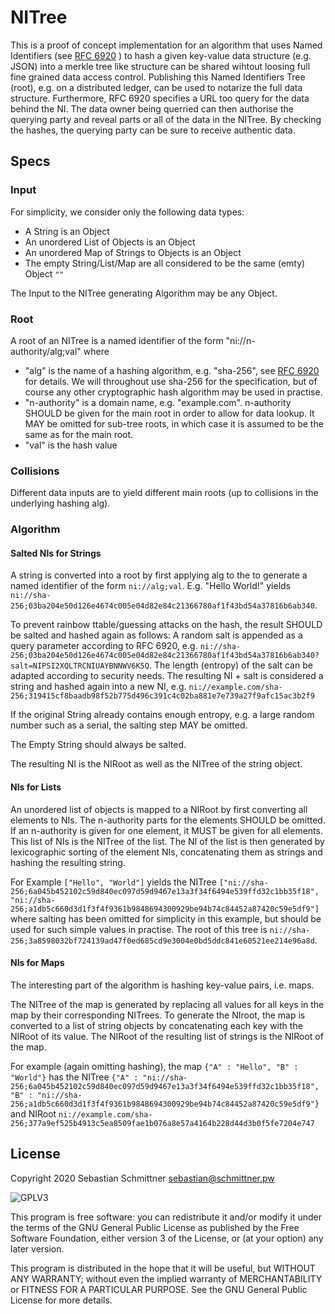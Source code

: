 # NITree

This is a proof of concept implementation for an algorithm that uses Named Identifiers (see [RFC 6920](https://www.rfc-editor.org/info/rfc6920) ) to hash a given key-value data structure (e.g. JSON) into a merkle tree like structure can be shared wihtout loosing full fine grained data access control. Publishing this Named Identifiers Tree (root), e.g. on a distributed ledger, can be used to notarize the full data structure. Furthermore, RFC 6920 specifies a URL too query for the data behind the NI. The data owner being querried can then authorise the querying party and reveal parts or all of the data in the NITree. By checking the hashes, the querying party can be sure to receive authentic data.


## Specs

### Input

For simplicity, we consider only the following data types:
- A String is an Object
- An unordered List of Objects is an Object
- An unordered Map of Strings to Objects is an Object
- The empty String/List/Map are all considered to be the same (emty) Object `""`

The Input to the NITree generating Algorithm may be any Object.

### Root

A root of an NITree is a named identifier of the form "ni://n-authority/alg;val" where
- "alg" is the name of a hashing algorithm, e.g. "sha-256", see [RFC 6920](https://www.rfc-editor.org/info/rfc6920) for details. We will throughout use sha-256 for the specification, but of course any other cryptographic hash algorithm may be used in practise.
- "n-authority" is a domain name, e.g. "example.com". n-authority SHOULD be given for the main root in order to allow for data lookup. It MAY be omitted for sub-tree roots, in which case it is assumed to be the same as for the main root.
- "val" is the hash value

### Collisions

Different data inputs are to yield different main roots (up to collisions in the underlying hashing alg).

### Algorithm

#### Salted NIs for Strings

A string is converted into a root by first applying alg to the to generate a named identifier of the form
`ni://alg;val`. E.g. "Hello World!" yields `ni://sha-256;03ba204e50d126e4674c005e04d82e84c21366780af1f43bd54a37816b6ab340`.

To prevent rainbow ttable/guessing attacks on the hash, the result SHOULD be salted and hashed again as follows:
A random salt is appended as a query parameter according to RFC 6920, e.g.
`ni://sha-256;03ba204e50d126e4674c005e04d82e84c21366780af1f43bd54a37816b6ab340?salt=NIPSI2XQLTRCNIUAYBNNWV6K5Q`. The length (entropy) of the salt can be adapted according to security needs. The resulting NI + salt is considered a string and hashed again into a new NI, e.g.
`ni://example.com/sha-256;319415cf8baadb98f52b775d496c391c4c02ba881e7e739a27f9afc15ac3b2f9`

If the original String already contains enough entropy, e.g. a large random number such as a serial, the salting step MAY be omitted.

The Empty String should always be salted.

The resulting NI is the NIRoot as well as the NITree of the string object.


#### NIs for Lists

An unordered list of objects is mapped to a NIRoot by first converting all elements to NIs. The n-authority parts for the elements SHOULD be omitted. If an n-authority is given for one element, it MUST be given for all elements. This list of NIs is the NITree of the list. The NI of the list is then generated by lexicographic sorting of the element NIs, concatenating them as strings and hashing the resulting string.

For Example `["Hello", "World"]` yields the NITree
`["ni://sha-256;6a045b452102c59d840ec097d59d9467e13a3f34f6494e539ffd32c1bb35f18", "ni://sha-256;a1db5c660d3d1f3f4f9361b9848694300929be94b74c84452a87420c59e5df9"]`
where salting has been omitted for simplicity in this example, but should be used for such simple values in practise. The root of this tree is
`ni://sha-256;3a8598032bf724139ad47f0ed685cd9e3004e0bd5ddc841e60521ee214e96a8d`.


#### NIs for Maps

The interesting part of the algorithm is hashing key-value pairs, i.e. maps.

The NITree of the map is generated by replacing all values for all keys in the map by their corresponding NITrees.
To generate the NIroot, the map is converted to a list of string objects by concatenating each key with the NIRoot of its value. The NIRoot of the resulting list of strings is the NIRoot of the map.

For example (again omitting hashing), the map
`{"A" : "Hello", "B" : "World"}`
has the NITree
`{"A" : "ni://sha-256;6a045b452102c59d840ec097d59d9467e13a3f34f6494e539ffd32c1bb35f18", "B" : "ni://sha-256;a1db5c660d3d1f3f4f9361b9848694300929be94b74c84452a87420c59e5df9"}`
and NIRoot
`ni://example.com/sha-256;377a9ef525b4913c5ea8509fae1b076a8e57a4164b228d44d3b0f5fe7204e747`



## License

Copyright 2020 Sebastian Schmittner <sebastian@schmittner.pw>

<img alt="GPLV3" style="border-width:0" src="http://www.gnu.org/graphics/gplv3-127x51.png" /><br />

This program is free software: you can redistribute it and/or modify
it under the terms of the GNU General Public License as published by
the Free Software Foundation, either version 3 of the License, or
(at your option) any later version.

This program is distributed in the hope that it will be useful,
but WITHOUT ANY WARRANTY; without even the implied warranty of
MERCHANTABILITY or FITNESS FOR A PARTICULAR PURPOSE.  See the
GNU General Public License for more details.
